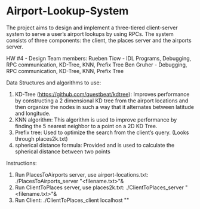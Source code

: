 # Airport-Lookup-System
The  project  aims  to  design  and  implement  a  three-tiered  client-server system to serve a  user’s airport  lookups  by  using  RPCs.  The  system  consists  of  three  components:  the  client,  the  places server and the airports server. 

HW #4 - Design
Team members: 
Rueben Tiow - IDL Programs, Debugging, RPC communication, KD-Tree, KNN, Prefix Tree
Ben Gruher - Debugging, RPC communication, KD-Tree, KNN, Prefix Tree

Data Structures and algorithms to use:
1. KD-Tree (https://github.com/questbeat/kdtree): Improves performance by constructing a  2 dimensional KD tree from the airport locations and then organize the nodes in such a way that it alternates between latitude and longitude.
2. KNN algorithm: This algorithm is used to improve performance by finding the 5 nearest neighbor to a point on a 2D KD Tree.
3. Prefix tree: Used to optimize the search from the client’s query. (Looks through places2k.txt)
4. spherical distance formula: Provided and is used to calculate the spherical distance between two points

Instructions:
1. Run PlacesToAirports server, use airport-locations.txt: ./PlacesToAirports_server "<filename.txt>"&
2. Run ClientToPlaces server, use places2k.txt: ./ClientToPlaces_server "<filename.txt>"&
3. Run Client: ./ClientToPlaces_client localhost "<city>" <two letter state>
